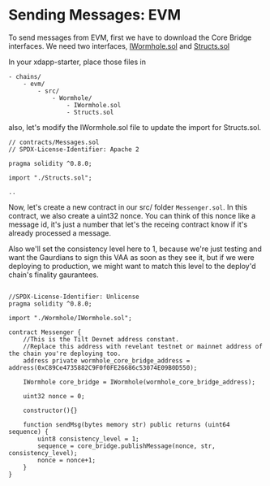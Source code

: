 # Sending Messages: EVM

To send messages from EVM, first we have to download the Core Bridge interfaces. We need two interfaces, [IWormhole.sol](https://github.com/certusone/wormhole/raw/dev.v2/ethereum/contracts/interfaces/IWormhole.sol) and [Structs.sol](https://github.com/certusone/wormhole/raw/dev.v2/ethereum/contracts/Structs.sol)


In your xdapp-starter, place those files in 
```
- chains/
    - evm/
        - src/
            - Wormhole/
                - IWormhole.sol
                - Structs.sol
```

also, let's modify the IWormhole.sol file to update the import for Structs.sol.

```solidity
// contracts/Messages.sol
// SPDX-License-Identifier: Apache 2

pragma solidity ^0.8.0;

import "./Structs.sol";

..

```

Now, let's create a new contract in our src/ folder `Messenger.sol`. In this contract, we also create a uint32 nonce. You can think of this nonce like a message id, it's just a number that let's the receing contract know if it's already processed a message. 

Also we'll set the consistency level here to 1, because we're just testing and want the Gaurdians to sign this VAA as soon as they see it, but if we were deploying to production, we might want to match this level to the deploy'd chain's finality gaurantees.

```solidity

//SPDX-License-Identifier: Unlicense
pragma solidity ^0.8.0;

import "./Wormhole/IWormhole.sol";

contract Messenger {
    //This is the Tilt Devnet address constant. 
    //Replace this address with revelant testnet or mainnet address of the chain you're deploying too.
    address private wormhole_core_bridge_address = address(0xC89Ce4735882C9F0f0FE26686c53074E09B0D550);

    IWormhole core_bridge = IWormhole(wormhole_core_bridge_address);

    uint32 nonce = 0;

    constructor(){}

    function sendMsg(bytes memory str) public returns (uint64 sequence) {
        uint8 consistency_level = 1;
        sequence = core_bridge.publishMessage(nonce, str, consistency_level);
        nonce = nonce+1;
    }
}


```